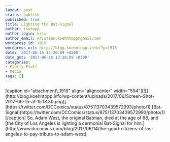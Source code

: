 ```yaml
---
layout: post
status: publish
published: true
title: Lighting the Bat-Signal
author: isotopp
author_login: kris
author_email: kristian.koehntopp@gmail.com
wordpress_id: 1918
wordpress_url: http://blog.koehntopp.info/?p=1918
date: '2017-06-15 14:20:09 +0200'
date_gmt: '2017-06-15 13:20:09 +0200'
categories:
- Fluffy Fluff
- Media
tags: []
---
```

<p>[caption id="attachment\_1919" align="aligncenter" width="594"][![](http://blog.koehntopp.info/wp-content/uploads/2017/06/Screen-Shot-2017-06-15-at-15.18.30.png)](https://twitter.com/DCComics/status/875113703439572993/photo/1) [Bat-Signal](https://twitter.com/DCComics/status/875113703439572993/photo/1)[/caption] So, Adam West, the original Batman, died at the age of 88, and [the City of Los Angeles is lighting a cermonial Bat-Signal for him.](http://www.dccomics.com/blog/2017/06/14/the-good-citizens-of-los-angeles-to-pay-tribute-to-adam-west)</p>
